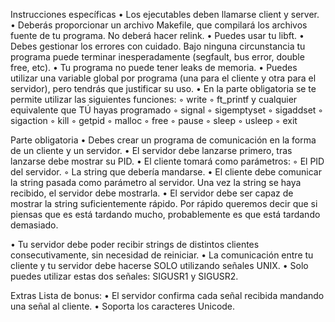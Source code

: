 Instrucciones específicas
• Los ejecutables deben llamarse client y server.
• Deberás proporcionar un archivo Makefile, que compilará los archivos fuente de
tu programa. No deberá hacer relink.
• Puedes usar tu libft.
• Debes gestionar los errores con cuidado. Bajo ninguna circunstancia tu programa
puede terminar inesperadamente (segfault, bus error, double free, etc).
• Tu programa no puede tener leaks de memoria.
• Puedes utilizar una variable global por programa (una para el cliente y otra
para el servidor), pero tendrás que justificar su uso.
• En la parte obligatoria se te permite utilizar las siguientes funciones:
◦ write
◦ ft_printf y cualquier equivalente que TÚ hayas programado
◦ signal
◦ sigemptyset
◦ sigaddset
◦ sigaction
◦ kill
◦ getpid
◦ malloc
◦ free
◦ pause
◦ sleep
◦ usleep
◦ exit

Parte obligatoria
• Debes crear un programa de comunicación en la forma de un cliente y un servidor.
• El servidor debe lanzarse primero, tras lanzarse debe mostrar su PID.
• El cliente tomará como parámetros:
◦ El PID del servidor.
◦ La string que debería mandarse.
• El cliente debe comunicar la string pasada como parámetro al servidor. Una vez la
string se haya recibido, el servidor debe mostrarla.
• El servidor debe ser capaz de mostrar la string suficientemente rápido. Por rápido
queremos decir que si piensas que es está tardando mucho, probablemente es que
está tardando demasiado.

• Tu servidor debe poder recibir strings de distintos clientes consecutivamente, sin
necesidad de reiniciar.
• La comunicación entre tu cliente y tu servidor debe hacerse SOLO utilizando
señales UNIX.
• Solo puedes utilizar estas dos señales: SIGUSR1 y SIGUSR2.

Extras
Lista de bonus:
• El servidor confirma cada señal recibida mandando una señal al cliente.
• Soporta los caracteres Unicode.
